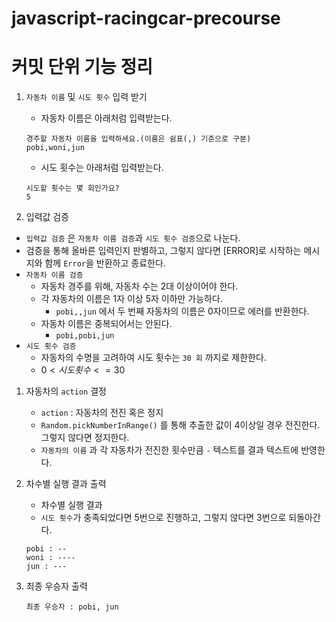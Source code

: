# javascript-racingcar-precourse

# 커밋 단위 기능 정리

1. `자동차 이름` 및 `시도 횟수` 입력 받기

    - 자동차 이름은 아래처럼 입력받는다.

    ```
    경주할 자동차 이름을 입력하세요.(이름은 쉼표(,) 기준으로 구분)
    pobi,woni,jun
    ```

    - 시도 횟수는 아래처럼 입력받는다.

    ```
    시도할 횟수는 몇 회인가요?
    5
    ```

2. 입력값 검증

-   `입력값 검증` 은 `자동차 이름 검증`과 `시도 횟수 검증`으로 나눈다.
-   검증을 통해 올바른 입력인지 판별하고, 그렇지 않다면 [ERROR]로 시작하는 메시지와 함께 `Error`을 반환하고 종료한다.
-   `자동차 이름 검증`
    -   자동차 경주를 위해, 자동차 수는 2대 이상이어야 한다.
    -   각 자동차의 이름은 1자 이상 5자 이하만 가능하다.
        -   `pobi,,jun` 에서 두 번째 자동차의 이름은 0자이므로 에러를 반환한다.
    -   자동차 이름은 중복되어서는 안된다.
        -   `pobi,pobi,jun`
-   `시도 횟수 검증`
    -   자동차의 수명을 고려하여 시도 횟수는 `30 회` 까지로 제한한다.
    -   $0 < 시도 횟수 <= 30$

1. 자동차의 `action` 결정
    - `action` : 자동차의 전진 혹은 정지
    - `Random.pickNumberInRange()` 를 통해 추출한 값이 4이상일 경우 전진한다. 그렇지 않다면 정지한다.
    - `자동차의 이름` 과 각 자동차가 전진한 횟수만큼 `-` 텍스트를 결과 텍스트에 반영한다.
2. 차수별 실행 결과 출력

    - 차수별 실행 결과
    - `시도 횟수`가 충족되었다면 5번으로 진행하고, 그렇지 않다면 3번으로 되돌아간다.

    ```
    pobi : --
    woni : ----
    jun : ---
    ```

3. 최종 우승자 출력

    ```
    최종 우승자 : pobi, jun
    ```
